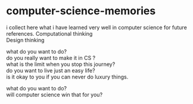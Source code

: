 # computer-science-memories
i collect here what i have learned very well in computer science for future references.
Computational thinking  
Design thinking  

what do you want to do?  
do you really want to make it in CS ?  
    what is the limit when you stop this journey?  
do you want to live just an easy life?  
    is it okay to you if you can never do luxury things.  

what do you want to do?  
    will computer science win that for you?  

